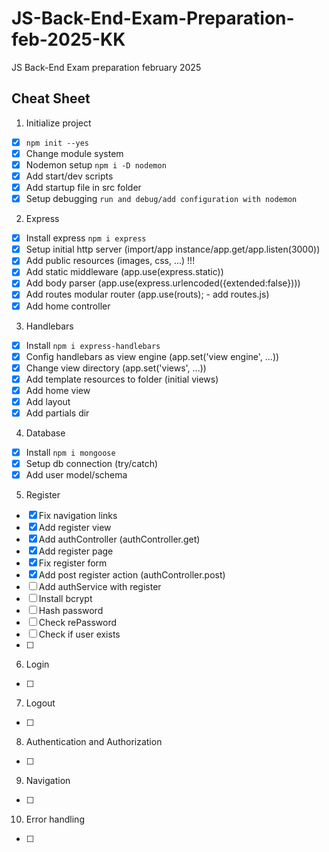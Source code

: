 # JS-Back-End-Exam-Preparation-feb-2025-KK
JS Back-End Exam preparation february 2025

## Cheat Sheet

1. Initialize project
 - [x] `npm init --yes`
 - [x] Change module system
 - [x] Nodemon setup `npm i -D nodemon`
 - [x] Add start/dev scripts
 - [x] Add startup file in src folder
 - [x] Setup debugging `run and debug/add configuration with nodemon`
 2. Express
 - [x] Install express `npm i express` 
 - [x] Setup initial http server (import/app instance/app.get/app.listen(3000))
 - [x] Add public resources (images, css, ...) !!!
 - [x] Add static middleware (app.use(express.static))
 - [x] Add body parser (app.use(express.urlencoded({extended:false})))
 - [x] Add routes modular router (app.use(routs); - add routes.js)
 - [x] Add home controller
3. Handlebars
 - [x] Install `npm i express-handlebars`
 - [x] Config handlebars as view engine (app.set('view engine', ...))
 - [x] Change view directory (app.set('views', ...))
 - [x] Add template resources to folder (initial views)
 - [x] Add home view
 - [x] Add layout
 - [x] Add partials dir
 4. Database
 - [x] Install `npm i mongoose`
 - [x] Setup db connection (try/catch)
 - [x] Add user model/schema
 5. Register
 - [x] Fix navigation links
 - [x] Add register view
 - [x] Add authController (authController.get)
 - [x] Add register page
 - [x] Fix register form
 - [x] Add post register action (authController.post)
 - [ ] Add authService with register
 - [ ] Install bcrypt
 - [ ] Hash password
 - [ ] Check rePassword
 - [ ] Check if user exists
 - [ ] 
 6. Login
 - [ ] 
 7. Logout
 - [ ] 
 8. Authentication and Authorization
 - [ ] 
 9. Navigation
  - [ ] 
 10. Error handling
  - [ ] 